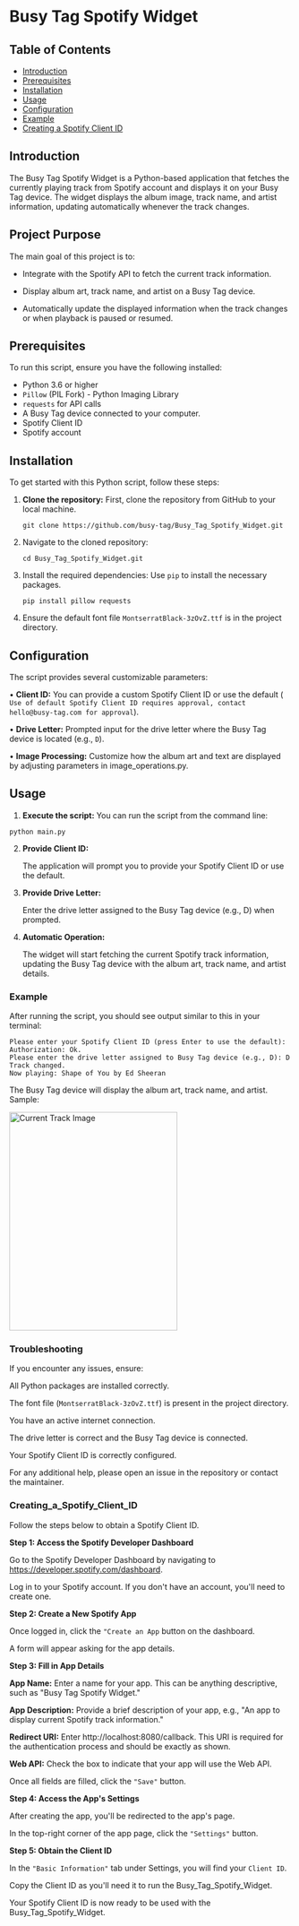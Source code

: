 # Busy Tag Spotify Widget
## Table of Contents

- [Introduction](#introduction)
- [Prerequisites](#prerequisites)
- [Installation](#installation)
- [Usage](#usage)
- [Configuration](#configuration)
- [Example](#example)
- [Creating a Spotify Client ID](#creating_a_spotify_client_id)

## Introduction

The Busy Tag Spotify Widget is a Python-based application that fetches the currently playing track from Spotify account and displays it on your Busy Tag device. The widget displays the album image, track name, and artist information, updating automatically whenever the track changes.

## Project Purpose

The main goal of this project is to:
	
- Integrate with the Spotify API to fetch the current track information.

- Display album art, track name, and artist on a Busy Tag device.

- Automatically update the displayed information when the track changes or when playback is paused or resumed.

## Prerequisites

To run this script, ensure you have the following installed:

- Python 3.6 or higher
- `Pillow` (PIL Fork) - Python Imaging Library
- `requests` for API calls
- A Busy Tag device connected to your computer.
- Spotify Client ID
- Spotify account

## Installation
 
  To get started with this Python script, follow these steps:

1. **Clone the repository:**
   First, clone the repository from GitHub to your local machine.
   ```
   git clone https://github.com/busy-tag/Busy_Tag_Spotify_Widget.git
2. Navigate to the cloned repository:

	```
	cd Busy_Tag_Spotify_Widget.git
	```
3. Install the required dependencies:
	Use `pip` to install the necessary packages.
	
	```
	pip install pillow requests
	```

4. Ensure the default font file `MontserratBlack-3zOvZ.ttf` is in the project directory.

## Configuration

The script provides several customizable parameters:

• **Client ID:** You can provide a custom Spotify Client ID or use the default ( `Use of default Spotify Client ID requires approval, contact hello@busy-tag.com for approval`).

• **Drive Letter:** Prompted input for the drive letter where the Busy Tag device is located (e.g., `D`).

• **Image Processing:** Customize how the album art and text are displayed by adjusting parameters in image_operations.py.


## Usage
1. **Execute the script:**
You can run the script from the command line:
```
python main.py
```
2. **Provide Client ID:**
   
    The application will prompt you to provide your Spotify Client ID or use the default.
         
3. **Provide Drive Letter:**

	Enter the drive letter assigned to the Busy Tag device (e.g., D) when prompted.
	
4. **Automatic Operation:**
	
	The widget will start fetching the current Spotify track information, updating the Busy Tag device with the album art, track name, and artist details.
	
### Example

After running the script, you should see output similar to this in your terminal:
```
Please enter your Spotify Client ID (press Enter to use the default): 
Authorization: Ok.
Please enter the drive letter assigned to Busy Tag device (e.g., D): D
Track changed.
Now playing: Shape of You by Ed Sheeran
```

The Busy Tag device will display the album art, track name, and artist.
Sample:

<img src="/current_track_image_sample.png" alt="Current Track Image" width="300" height="390"/>

### Troubleshooting

If you encounter any issues, ensure:

All Python packages are installed correctly.

The font file (`MontserratBlack-3zOvZ.ttf`) is present in the project directory.

You have an active internet connection.

The drive letter is correct and the Busy Tag device is connected.

Your Spotify Client ID is correctly configured.

For any additional help, please open an issue in the repository or contact the maintainer.

### Creating_a_Spotify_Client_ID

Follow the steps below to obtain a Spotify Client ID.

**Step 1: Access the Spotify Developer Dashboard**

Go to the Spotify Developer Dashboard by navigating to https://developer.spotify.com/dashboard.

Log in to your Spotify account. If you don't have an account, you'll need to create one.

**Step 2: Create a New Spotify App**

Once logged in, click the `"Create an App` button on the dashboard.

A form will appear asking for the app details.

**Step 3: Fill in App Details**

**App Name:** Enter a name for your app. This can be anything descriptive, such as "Busy Tag Spotify Widget."

**App Description:** Provide a brief description of your app, e.g., "An app to display current Spotify track information."

**Redirect URI:** Enter http://localhost:8080/callback. This URI is required for the authentication process and should be exactly as shown.

**Web API:** Check the box to indicate that your app will use the Web API.

Once all fields are filled, click the `"Save"` button.

**Step 4: Access the App's Settings**

After creating the app, you'll be redirected to the app's page.

In the top-right corner of the app page, click the `"Settings"` button.

**Step 5: Obtain the Client ID**

In the `"Basic Information"` tab under Settings, you will find your `Client ID`.

Copy the Client ID as you'll need it to run the Busy_Tag_Spotify_Widget.

Your Spotify Client ID is now ready to be used with the Busy_Tag_Spotify_Widget. 
